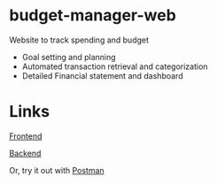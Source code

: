 # budget-manager-web

Website to track spending and budget
- Goal setting and planning
- Automated transaction retrieval and categorization
- Detailed Financial statement and dashboard

# Links

[Frontend](https://budget-manager-frontend-0ec640b5ed51.herokuapp.com/)

[Backend](https://budget-manager-backend-1f09feed9afe.herokuapp.com/)

Or, try it out with [Postman](https://www.postman.com/spaceflight-cosmologist-42752282/workspace/budget-manager/overview)

